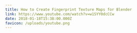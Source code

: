 ```yaml
---
title: How to Create Fingerprint Texture Maps for Blender
link: https://www.youtube.com/watch?v=w1SYY0dcCCw
date: 2018-01-18T15:38:00.000Z
favicon: /uploads/youtube.png
---
```

